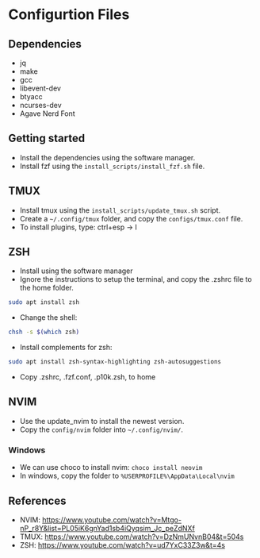 # Configurtion Files

## Dependencies

- jq
- make
- gcc
- libevent-dev
- btyacc
- ncurses-dev
- Agave Nerd Font

## Getting started

- Install the dependencies using the software manager.
- Install fzf using the `install_scripts/install_fzf.sh` file.

## TMUX

- Install tmux using the `install_scripts/update_tmux.sh` script.
- Create a `~/.config/tmux` folder, and copy the `configs/tmux.conf` file.
- To install plugins, type: ctrl+esp -> I

## ZSH

- Install using the software manager
- Ignore the instructions to setup the terminal, and copy the .zshrc file to the home folder.

```bash
sudo apt install zsh
```

- Change the shell:

```bash
chsh -s $(which zsh)
```

- Install complements for zsh:

```bash
sudo apt install zsh-syntax-highlighting zsh-autosuggestions
```

- Copy .zshrc, .fzf.conf, .p10k.zsh, to home

## NVIM

- Use the update_nvim to install the newest version.
- Copy the `config/nvim` folder into `~/.config/nvim/`.

### Windows

- We can use choco to install nvim: `choco install neovim`
- In windows, copy the folder to `%USERPROFILE%\AppData\Local\nvim`

## References

- NVIM: https://www.youtube.com/watch?v=Mtgo-nP_r8Y&list=PL05iK6gnYad1sb4iQyqsim_Jc_peZdNXf
- TMUX: https://www.youtube.com/watch?v=DzNmUNvnB04&t=504s
- ZSH: https://www.youtube.com/watch?v=ud7YxC33Z3w&t=4s

